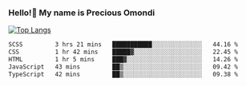 ### Hello!👋 My name is Precious Omondi 

[![Top Langs](https://github-readme-stats.vercel.app/api/top-langs/?username=Presho99&langs_count=8&theme=dark)](https://github.com/Presho99/github-readme-stats)



<!--START_SECTION:waka-->

```txt
SCSS         3 hrs 21 mins   ███████████░░░░░░░░░░░░░░   44.16 %
CSS          1 hr 42 mins    █████▓░░░░░░░░░░░░░░░░░░░   22.45 %
HTML         1 hr 5 mins     ███▓░░░░░░░░░░░░░░░░░░░░░   14.26 %
JavaScript   43 mins         ██▒░░░░░░░░░░░░░░░░░░░░░░   09.42 %
TypeScript   42 mins         ██▒░░░░░░░░░░░░░░░░░░░░░░   09.38 %
```

<!--END_SECTION:waka-->

